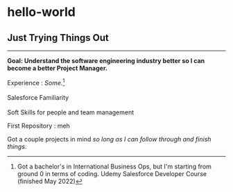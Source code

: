 # hello-world
## Just Trying Things Out
---
 **Goal: Understand the software engineering industry better so I can become a better Project Manager.**
  
  Experience
  : *Some.*[^1]  
  <br>Salesforce Familiarity</br>
  <br>Soft Skills for people and team management

  [^1]: Got a bachelor's in International Business Ops, but I'm starting from ground 0 in terms of coding.
  Udemy Salesforce Developer Course (finished May 2022)
 
First Repository
: meh

Got a couple projects in mind *so long as I can follow through and finish things*.

